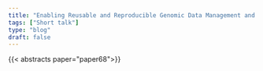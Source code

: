 ```yaml
---
title: "Enabling Reusable and Reproducible Genomic Data Management and Analysis in R"
tags: ["Short talk"]
type: "blog"
draft: false
---
```


{{< abstracts paper="paper68">}}


